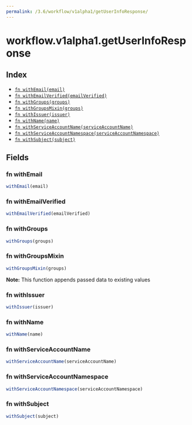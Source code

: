 ```yaml
---
permalink: /3.6/workflow/v1alpha1/getUserInfoResponse/
---
```


# workflow.v1alpha1.getUserInfoResponse



## Index

* [`fn withEmail(email)`](#fn-withemail)
* [`fn withEmailVerified(emailVerified)`](#fn-withemailverified)
* [`fn withGroups(groups)`](#fn-withgroups)
* [`fn withGroupsMixin(groups)`](#fn-withgroupsmixin)
* [`fn withIssuer(issuer)`](#fn-withissuer)
* [`fn withName(name)`](#fn-withname)
* [`fn withServiceAccountName(serviceAccountName)`](#fn-withserviceaccountname)
* [`fn withServiceAccountNamespace(serviceAccountNamespace)`](#fn-withserviceaccountnamespace)
* [`fn withSubject(subject)`](#fn-withsubject)

## Fields

### fn withEmail

```ts
withEmail(email)
```



### fn withEmailVerified

```ts
withEmailVerified(emailVerified)
```



### fn withGroups

```ts
withGroups(groups)
```



### fn withGroupsMixin

```ts
withGroupsMixin(groups)
```



**Note:** This function appends passed data to existing values

### fn withIssuer

```ts
withIssuer(issuer)
```



### fn withName

```ts
withName(name)
```



### fn withServiceAccountName

```ts
withServiceAccountName(serviceAccountName)
```



### fn withServiceAccountNamespace

```ts
withServiceAccountNamespace(serviceAccountNamespace)
```



### fn withSubject

```ts
withSubject(subject)
```

